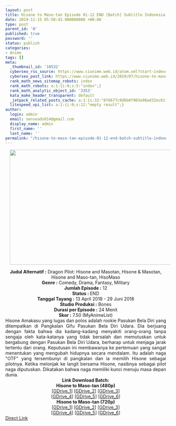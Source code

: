 ```yaml
---
layout: post
title: Hisone to Maso-tan Episode 01-12 END [Batch] Subtitle Indonesia
date: 2019-11-15 05:58:43.000000000 +00:00
type: post
parent_id: '0'
published: true
password: ''
status: publish
categories:
- Anime
tags: []
meta:
  _thumbnail_id: '18532'
  cyberseo_rss_source: https://www.ciunime.web.id/atom.xml?start-index=1801&max-results=150
  cyberseo_post_link: https://www.ciunime.web.id/2019/07/hisone-to-maso-san-episode-01-12-end.html
  rank_math_news_sitemap_robots: index
  rank_math_robots: a:1:{i:0;s:5:"index";}
  rank_math_analytic_object_id: '3353'
  kata_make_header_transparent: default
  _jetpack_related_posts_cache: a:1:{s:32:"8f6677c9d6b0f903e98ad32ec61f8deb";a:2:{s:7:"expires";i:1650436020;s:7:"payload";a:0:{}}}
  litespeed_vpi_list: a:1:{i:0;s:12:"empty result";}
author:
  login: admin
  email: senseads014@gmail.com
  display_name: admin
  first_name: ''
  last_name: ''
permalink: "/hisone-to-maso-tan-episode-01-12-end-batch-subtitle-indonesia/"
---
```

<div class="separator" style="clear: both; text-align: center;"><a href="https://1.bp.blogspot.com/-35NrEnTILNE/XRud44Bm8MI/AAAAAAAAawE/ZswhiVd84MAIjkeUufMs8Vk0jwR2dA-RQCLcBGAs/s1600/Hisone%2Bto%2BMaso-san.jpg" imageanchor="1" style="margin-left: 1em; margin-right: 1em;"><img border="0" data-original-height="720" data-original-width="1280" height="360" src="{{ site.baseurl }}/assets/2019/11/Hisone%2Bto%2BMaso-san.jpg" width="640" /></a></div>
<p>
<div style="text-align: center;"><b>Judul</b><b><b> Alternatif</b> :</b> Dragon Pilot: Hisone and Masotan, Hisone &amp; Masotan, Hisone and Maso-tan, HisoMaso</div>
<div style="text-align: center;"><b><b>Genre :</b></b> Comedy, Drama, Fantasy, Military</div>
<div style="text-align: center;"><b>Jumlah Episode :</b> 12<br /><b>Status :&nbsp;</b>END<br /><b>Tanggal Tayang :</b> 13 April 2018 - 29 Juni 2018<br /><b>Studio Produksi :</b> Bones<br /><b>Durasi per Episode :</b> 24 Menit</div>
<div style="text-align: center;"><b>Skor :</b> 7.50 (MyAnimeList)</div>
<div style="text-align: center;"></div>
<div style="text-align: justify;">Hisone Amakasu yang lugas dan polos adalah rookie Pasukan Bela Diri yang ditempatkan di Pangkalan Gifu Pasukan Bela Diri Udara. Dia berjuang dengan fakta bahwa dia kadang-kadang menyakiti orang-orang tanpa sengaja oleh kata-katanya yang tidak bersalah dan memutuskan untuk bergabung dengan Pasukan Bela Diri Udara, berharap untuk menjaga jarak tertentu dari orang. Keputusan ini membawanya ke pertemuan yang sangat menentukan yang mengubah hidupnya secara mendalam. Itu adalah naga "OTF" yang tersembunyi di pangkalan dan ia memilih Hisone sebagai pilotnya. Ketika melonjak ke langit bersama Hisone, nasibnya sebagai pilot naga diputuskan. Dikatakan bahwa naga memiliki kunci menuju masa depan dunia.</div>
<div style="text-align: justify;"></div>
<div style="text-align: justify;"></div>
<div style="text-align: center;"><b>Link Download Batch:</b></div>
<div style="text-align: center;">
<div style="text-align: center;"><b>Hisone to Maso-tan (480p)</b></div>
</div>
<div style="text-align: center;">[<a href="https://drive.google.com/uc?id=1sbxc15rCquZHTN4oiZfQoBobzCoM4-p0" target="_blank" rel="noopener">GDrive_1</a>] [<a href="https://drive.google.com/uc?id=1Gfo0Jr3d5tGAUqJVIXYicnwJGstCv4QV" target="_blank" rel="noopener">GDrive_2</a>] [<a href="https://drive.google.com/uc?id=1zK2ERDJxW69GDqJSIVjHqIPH6PDTFk7A" target="_blank" rel="noopener">GDrive_3</a>]<br />[<a href="https://drive.google.com/uc?export=download&amp;id=1Eo2--kYNWe-LEm8vFr0aFPzcg6VEGxDS" target="_blank" rel="noopener">GDrive_4</a>] [<a href="https://drive.google.com/uc?export=download&amp;id=1sjobJLCFXNOiAQ-3a8uf5tg2oaKsR23Y" target="_blank" rel="noopener">GDrive_5</a>] [<a href="https://drive.google.com/uc?id=1FyyPUJeiZY7umpeegxikCoCgpp877AYX" target="_blank" rel="noopener">GDrive_6</a>]</div>
<div style="text-align: center;"><b>Hisone to Maso-tan (720p)</b><br />[<a href="https://drive.google.com/uc?id=175_eEv-oyDMBxCHNRmjrpDqm0fq9qWkz" target="_blank" rel="noopener">GDrive_1</a>] [<a href="https://drive.google.com/uc?id=1hu2PHh5CIFp43JUT6BK1F0bqIKreNNA3" target="_blank" rel="noopener">GDrive_2</a>] [<a href="https://drive.google.com/uc?id=1r3OeEN5s0Cb8C_He_Rc7c8Z8e5-gqCP-" target="_blank" rel="noopener">GDrive_3</a>]<br />[<a href="https://drive.google.com/uc?export=download&amp;id=1rmRs9b2opyaPAz1Nt3P9-wQFg_TLftej" target="_blank" rel="noopener">GDrive_4</a>] [<a href="https://drive.google.com/uc?export=download&amp;id=14qNBsHrTRxHPwLh6_FPNiVvUyIPai3HI" target="_blank" rel="noopener">GDrive_5</a>] [<a href="https://drive.google.com/uc?id=1d90Gk_N3lRk-El93p7fRMTCEvbTcIekC" target="_blank" rel="noopener">GDrive_6</a>]</div>
<link rel="stylesheet" href="https://cdnjs.cloudflare.com/ajax/libs/font-awesome/4.7.0/css/font-awesome.min.css" />
<div class="divbtn"> <a href="https://handymansurrender.com/fihup8buzv?key=94550f7ce39444073321dde3b8782f97" class="btn"><i class="fa fa-download"></i> Direct Link</a> </div>
